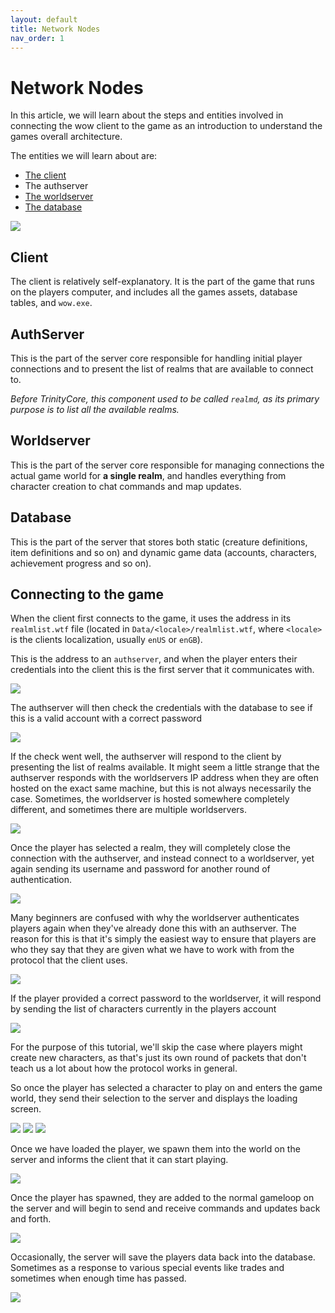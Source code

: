 ```yaml
---
layout: default
title: Network Nodes
nav_order: 1
---
```


# Network Nodes

In this article, we will learn about the steps and entities involved in connecting the wow client to the game as an introduction to understand the games overall architecture.

The entities we will learn about are:

- [The client](./client)
- The authserver
- [The worldserver](./core)
- [The database](./database)

<img class="mi ili" src="https://i.imgur.com/AMEWUrv.png">

## Client

The client is relatively self-explanatory. It is the part of the game that runs on the players computer, and includes all the games assets, database tables, and `wow.exe`.

## AuthServer

This is the part of the server core responsible for handling initial player connections and to present the list of realms that are available to connect to.

_Before TrinityCore, this component used to be called `realmd`, as its primary purpose is to list all the available realms._

## Worldserver

This is the part of the server core responsible for managing connections the actual game world for **a single realm**, and handles everything from character creation to chat commands and map updates.

## Database

This is the part of the server that stores both static (creature definitions, item definitions and so on) and dynamic game data (accounts, characters, achievement progress and so on).

## Connecting to the game

When the client first connects to the game, it uses the address in its `realmlist.wtf` file (located in `Data/<locale>/realmlist.wtf`, where `<locale>` is the clients localization, usually `enUS` or `enGB`).

This is the address to an `authserver`, and when the player enters their credentials into the client this is the first server that it communicates with.

<img class="mi ili" src="https://i.imgur.com/d8sX07b.png">

The authserver will then check the credentials with the database to see if this is a valid account with a correct password

<img class="mi ili" src="https://i.imgur.com/cTHo3cO.png">

If the check went well, the authserver will respond to the client by presenting the list of realms available. It might seem a little strange that the authserver responds with the worldservers IP address when they are often hosted on the exact same machine, but this is not always necessarily the case. Sometimes, the worldserver is hosted somewhere completely different, and sometimes there are multiple worldservers.

<img class="mi ili" src="https://i.imgur.com/nmZ2q73.png">

Once the player has selected a realm, they will completely close the connection with the authserver, and instead connect to a worldserver, yet again sending its username and password for another round of authentication.

<img class="mi ili" src="https://i.imgur.com/6NDV0VE.png">

Many beginners are confused with why the worldserver authenticates players again when they've already done this with an authserver. The reason for this is that it's simply the easiest way to ensure that players are who they say that they are given what we have to work with from the protocol that the client uses.

<img class="mi ili" src="https://i.imgur.com/SfMXZaE.png">

If the player provided a correct password to the worldserver, it will respond by sending the list of characters currently in the players account

<img class="mi ili" src="https://i.imgur.com/CScoKOk.png">

For the purpose of this tutorial, we'll skip the case where players might create new characters, as that's just its own round of packets that don't teach us a lot about how the protocol works in general.

So once the player has selected a character to play on and enters the game world, they send their selection to the server and displays the loading screen.

<img class="mi ili" src="https://i.imgur.com/iDiUCCT.png">

<img class="mi ili" src="https://i.imgur.com/gRJccK7.png">

<img class="mi ili" src="https://i.imgur.com/HN4Vct2.png">

Once we have loaded the player, we spawn them into the world on the server and informs the client that it can start playing.

<img class="mi ili" src="https://i.imgur.com/Dlvk7Qt.png">

Once the player has spawned, they are added to the normal gameloop on the server and will begin to send and receive commands and updates back and forth. 

<img class="mi ili" src="https://i.imgur.com/8zM6VqB.png">


Occasionally, the server will save the players data back into the database. Sometimes as a response to various special events like trades and sometimes when enough time has passed.

<img class="mi ili" src="https://i.imgur.com/SplbacF.png">